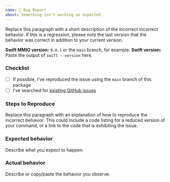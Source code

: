 ```yaml
---
name: 🐛 Bug Report
about: Something isn't working as expected
---
```


<!--
    Thanks for contributing to the Swift Argument Parser!

    Before you submit your issue, please replace each paragraph
    below with the relevant details for your bug, and complete
    the steps in the checklist by placing an 'x' in each box:
    
    - [x] I've completed this task
    - [ ] This task isn't completed
-->

Replace this paragraph with a short description of the incorrect incorrect behavior. If this is a regression, please note the last version that the behavior was correct in addition to your current version.

**Swift MMIO version:** `0.0.1` or the `main` branch, for example.
**Swift version:** Paste the output of `swift --version` here.

### Checklist
- [ ] If possible, I've reproduced the issue using the `main` branch of this package
- [ ] I've searched for [existing GitHub issues](https://github.com/apple/swift-mmio/issues)

### Steps to Reproduce
Replace this paragraph with an explanation of how to reproduce the incorrect behavior. This could include a code listing for a reduced version of your command, or a link to the code that is exhibiting the issue.

### Expected behavior
Describe what you expect to happen.

### Actual behavior
Describe or copy/paste the behavior you observe.
